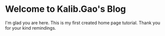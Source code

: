 # Welcome to Kalib.Gao's Blog

I'm glad you are here. 
This is my first created home page tutorial. Thank you for your kind remindings.
